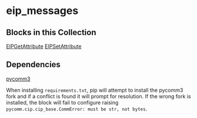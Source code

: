 eip_messages
===

Blocks in this Collection
---
[EIPGetAttribute](docs/eip_get_attribute_block.md)
[EIPSetAttribute](docs/eip_set_attribute_block.md)

Dependencies
---
[pycomm3](https://github.com/bpaterni/pycomm/tree/pycomm3)

When installing `requirements.txt`, pip will attempt to install the pycomm3 fork and if a conflict is found it will prompt for resolution. If the wrong fork is installed, the block will fail to configure raising `pycomm.cip.cip_base.CommError: must be str, not bytes`.